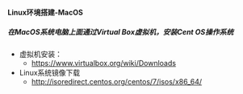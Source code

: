 #### Linux环境搭建-MacOS

##### 在MacOS系统电脑上面通过Virtual Box虚拟机，安装Cent OS操作系统

- 虚拟机安装：
  - https://www.virtualbox.org/wiki/Downloads
- Linux系统镜像下载
  - http://isoredirect.centos.org/centos/7/isos/x86_64/
